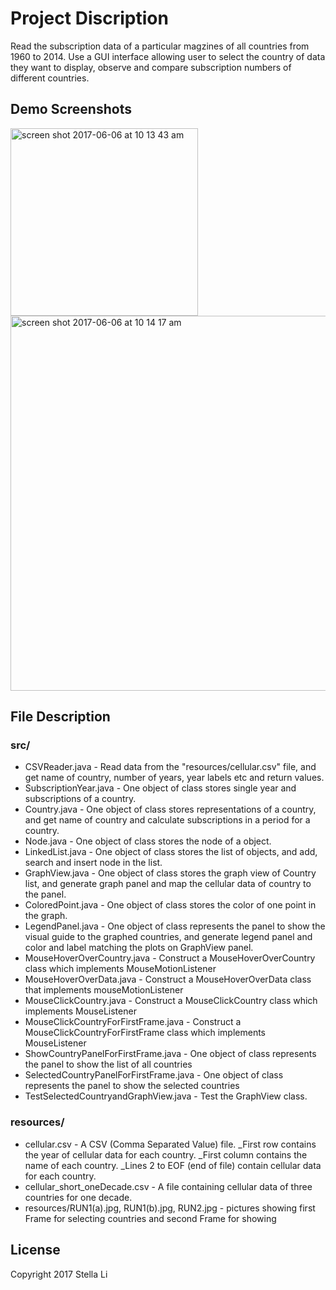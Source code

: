 # Project Discription
Read the subscription data of a particular magzines of all countries from 1960 to 2014. Use a GUI interface allowing user to select the country of data they want to display, observe and compare subscription numbers of different countries.

## Demo Screenshots
<img width="300" alt="screen shot 2017-06-06 at 10 13 43 am" src="https://user-images.githubusercontent.com/19808690/26842308-333ef884-4aa1-11e7-9f1e-73f39c640313.png">
<img width="600" alt="screen shot 2017-06-06 at 10 14 17 am" src="https://user-images.githubusercontent.com/19808690/26842564-1dcd531e-4aa2-11e7-8b2e-ad3e8831138a.png">

## File Description
### src/
- CSVReader.java - Read data from the "resources/cellular.csv" file, and get name of country, number of years, year labels etc and return values.
- SubscriptionYear.java - One object of class stores single year and subscriptions of a country.
- Country.java - One object of class stores representations of a country, and get name of country and calculate subscriptions in a period for a country.
- Node.java - One object of class stores the node of a object.
- LinkedList.java - One object of class stores the list of objects, and add, search and insert node in the list.
- GraphView.java  - One object of class stores the graph view of Country list, and generate graph panel and map the cellular data of country to the panel.
- ColoredPoint.java - One object of class stores the color of one point in the graph.
- LegendPanel.java - One object of class represents the panel to show the visual guide to the graphed countries, and generate legend panel and color and label matching the plots on GraphView panel.
- MouseHoverOverCountry.java - Construct a MouseHoverOverCountry class which implements MouseMotionListener
- MouseHoverOverData.java - Construct a MouseHoverOverData class that implements mouseMotionListener
- MouseClickCountry.java - Construct a MouseClickCountry class which implements MouseListener
- MouseClickCountryForFirstFrame.java - Construct a MouseClickCountryForFirstFrame class which implements MouseListener
- ShowCountryPanelForFirstFrame.java - One object of class represents the panel to show the list of all countries
- SelectedCountryPanelForFirstFrame.java - One object of class represents the panel to show the selected countries
- TestSelectedCountryandGraphView.java - Test the GraphView class.


### resources/
- cellular.csv - A CSV (Comma Separated Value) file.
       _First row contains the year of cellular data for each country.
       _First column contains the name of each country.
       _Lines 2 to EOF (end of file) contain cellular data for each country.
- cellular_short_oneDecade.csv - A file containing cellular data of three countries for one decade.
- resources/RUN1(a).jpg, RUN1(b).jpg, RUN2.jpg - pictures showing first Frame for selecting countries and second Frame for showing

## License
Copyright 2017 Stella Li
